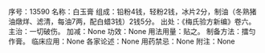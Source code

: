 序号：13590
名称：白玉膏
组成：铅粉4钱，轻粉2钱，冰片2分，制油（冬熟猪油燉烊、滤清，每油7两，配白蜡3钱）2钱5分。
出处：《梅氏验方新编》卷六。
主治：一切破伤。
加减：None
功效：None
用法用量：贴之。
制备方法：擂匀作膏。
临床应用：None
各家论述：None
用药禁忌：None
附注：None
